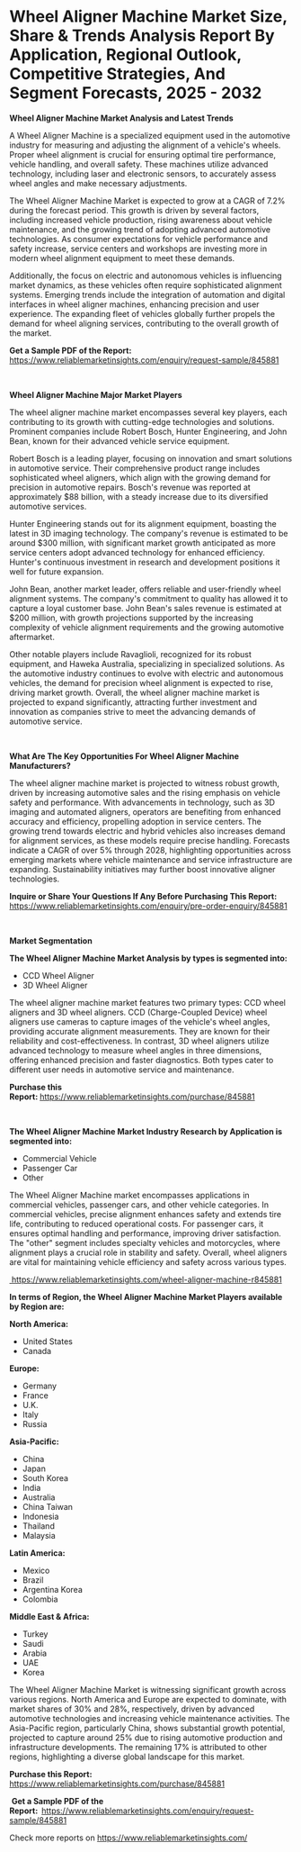 <p><h1>Wheel Aligner Machine Market Size, Share & Trends Analysis Report By Application, Regional Outlook, Competitive Strategies, And Segment Forecasts, 2025 - 2032</h1></p><p><strong>Wheel Aligner Machine Market Analysis and Latest Trends</strong></p>
<p><p>A Wheel Aligner Machine is a specialized equipment used in the automotive industry for measuring and adjusting the alignment of a vehicle's wheels. Proper wheel alignment is crucial for ensuring optimal tire performance, vehicle handling, and overall safety. These machines utilize advanced technology, including laser and electronic sensors, to accurately assess wheel angles and make necessary adjustments.</p><p>The Wheel Aligner Machine Market is expected to grow at a CAGR of 7.2% during the forecast period. This growth is driven by several factors, including increased vehicle production, rising awareness about vehicle maintenance, and the growing trend of adopting advanced automotive technologies. As consumer expectations for vehicle performance and safety increase, service centers and workshops are investing more in modern wheel alignment equipment to meet these demands.</p><p>Additionally, the focus on electric and autonomous vehicles is influencing market dynamics, as these vehicles often require sophisticated alignment systems. Emerging trends include the integration of automation and digital interfaces in wheel aligner machines, enhancing precision and user experience. The expanding fleet of vehicles globally further propels the demand for wheel aligning services, contributing to the overall growth of the market.</p></p>
<p><strong>Get a Sample PDF of the Report:&nbsp;</strong> <a href="https://www.reliablemarketinsights.com/enquiry/request-sample/845881?utm_campaign=2395&utm_medium=2&utm_source=Github&utm_content=ia&utm_term=20022025&utm_id=wheel-aligner-machine">https://www.reliablemarketinsights.com/enquiry/request-sample/845881</a></p>
<p>&nbsp;</p>
<p><strong>Wheel Aligner Machine Major Market Players</strong></p>
<p><p>The wheel aligner machine market encompasses several key players, each contributing to its growth with cutting-edge technologies and solutions. Prominent companies include Robert Bosch, Hunter Engineering, and John Bean, known for their advanced vehicle service equipment.</p><p>Robert Bosch is a leading player, focusing on innovation and smart solutions in automotive service. Their comprehensive product range includes sophisticated wheel aligners, which align with the growing demand for precision in automotive repairs. Bosch's revenue was reported at approximately $88 billion, with a steady increase due to its diversified automotive services.</p><p>Hunter Engineering stands out for its alignment equipment, boasting the latest in 3D imaging technology. The company's revenue is estimated to be around $300 million, with significant market growth anticipated as more service centers adopt advanced technology for enhanced efficiency. Hunter's continuous investment in research and development positions it well for future expansion.</p><p>John Bean, another market leader, offers reliable and user-friendly wheel alignment systems. The company's commitment to quality has allowed it to capture a loyal customer base. John Bean's sales revenue is estimated at $200 million, with growth projections supported by the increasing complexity of vehicle alignment requirements and the growing automotive aftermarket.</p><p>Other notable players include Ravaglioli, recognized for its robust equipment, and Haweka Australia, specializing in specialized solutions. As the automotive industry continues to evolve with electric and autonomous vehicles, the demand for precision wheel alignment is expected to rise, driving market growth. Overall, the wheel aligner machine market is projected to expand significantly, attracting further investment and innovation as companies strive to meet the advancing demands of automotive service.</p></p>
<p>&nbsp;</p>
<p><strong>What Are The Key Opportunities For Wheel Aligner Machine Manufacturers?</strong></p>
<p><p>The wheel aligner machine market is projected to witness robust growth, driven by increasing automotive sales and the rising emphasis on vehicle safety and performance. With advancements in technology, such as 3D imaging and automated aligners, operators are benefiting from enhanced accuracy and efficiency, propelling adoption in service centers. The growing trend towards electric and hybrid vehicles also increases demand for alignment services, as these models require precise handling. Forecasts indicate a CAGR of over 5% through 2028, highlighting opportunities across emerging markets where vehicle maintenance and service infrastructure are expanding. Sustainability initiatives may further boost innovative aligner technologies.</p></p>
<p><strong>Inquire or Share Your Questions If Any Before Purchasing This Report:</strong> <a href="https://www.reliablemarketinsights.com/enquiry/pre-order-enquiry/845881?utm_campaign=2395&utm_medium=2&utm_source=Github&utm_content=ia&utm_term=20022025&utm_id=wheel-aligner-machine">https://www.reliablemarketinsights.com/enquiry/pre-order-enquiry/845881</a></p>
<p>&nbsp;</p>
<p><strong>Market Segmentation</strong></p>
<p><strong>The Wheel Aligner Machine Market Analysis by types is segmented into:</strong></p>
<p><ul><li>CCD Wheel Aligner</li><li>3D Wheel Aligner</li></ul></p>
<p><p>The wheel aligner machine market features two primary types: CCD wheel aligners and 3D wheel aligners. CCD (Charge-Coupled Device) wheel aligners use cameras to capture images of the vehicle's wheel angles, providing accurate alignment measurements. They are known for their reliability and cost-effectiveness. In contrast, 3D wheel aligners utilize advanced technology to measure wheel angles in three dimensions, offering enhanced precision and faster diagnostics. Both types cater to different user needs in automotive service and maintenance.</p></p>
<p><strong>Purchase this Report:&nbsp;</strong><a href="https://www.reliablemarketinsights.com/purchase/845881?utm_campaign=2395&utm_medium=2&utm_source=Github&utm_content=ia&utm_term=20022025&utm_id=wheel-aligner-machine">https://www.reliablemarketinsights.com/purchase/845881</a></p>
<p>&nbsp;</p>
<p><strong>The Wheel Aligner Machine Market Industry Research by Application is segmented into:</strong></p>
<p><ul><li>Commercial Vehicle</li><li>Passenger Car</li><li>Other</li></ul></p>
<p><p>The Wheel Aligner Machine market encompasses applications in commercial vehicles, passenger cars, and other vehicle categories. In commercial vehicles, precise alignment enhances safety and extends tire life, contributing to reduced operational costs. For passenger cars, it ensures optimal handling and performance, improving driver satisfaction. The "other" segment includes specialty vehicles and motorcycles, where alignment plays a crucial role in stability and safety. Overall, wheel aligners are vital for maintaining vehicle efficiency and safety across various types.</p></p>
<p><a href="https://www.reliablemarketinsights.com/wheel-aligner-machine-r845881?utm_campaign=2395&utm_medium=2&utm_source=Github&utm_content=ia&utm_term=20022025&utm_id=wheel-aligner-machine">&nbsp;https://www.reliablemarketinsights.com/wheel-aligner-machine-r845881</a></p>
<p><strong>In terms of Region, the Wheel Aligner Machine Market Players available by Region are:</strong></p>
<p>
    <p> <strong> North America: </strong>
        <ul>
            <li>United States</li>
            <li>Canada</li>
        </ul>
        </p> 
    <p> <strong> Europe: </strong>
        <ul>
            <li>Germany</li>
            <li>France</li>
            <li>U.K.</li>
            <li>Italy</li>
            <li>Russia</li>
        </ul>
        </p> 
    <p> <strong> Asia-Pacific: </strong>
        <ul>
            <li>China</li>
            <li>Japan</li>
            <li>South Korea</li>
            <li>India</li>
            <li>Australia</li>
            <li>China Taiwan</li>
            <li>Indonesia</li>
            <li>Thailand</li>
            <li>Malaysia</li>
        </ul>
        </p> 
    <p> <strong> Latin America: </strong>
        <ul>
            <li>Mexico</li>
            <li>Brazil</li>
            <li>Argentina Korea</li>
            <li>Colombia</li>
        </ul>
        </p> 
    <p> <strong> Middle East & Africa: </strong>
        <ul>
            <li>Turkey</li>
            <li>Saudi</li>
            <li>Arabia</li>
            <li>UAE</li>
            <li>Korea</li>
        </ul>
    </p>
    </p>
<p><p>The Wheel Aligner Machine Market is witnessing significant growth across various regions. North America and Europe are expected to dominate, with market shares of 30% and 28%, respectively, driven by advanced automotive technologies and increasing vehicle maintenance activities. The Asia-Pacific region, particularly China, shows substantial growth potential, projected to capture around 25% due to rising automotive production and infrastructure developments. The remaining 17% is attributed to other regions, highlighting a diverse global landscape for this market.</p></p>
<p><strong>Purchase this Report: </strong><a href="https://www.reliablemarketinsights.com/purchase/845881?utm_campaign=2395&utm_medium=2&utm_source=Github&utm_content=ia&utm_term=20022025&utm_id=wheel-aligner-machine">https://www.reliablemarketinsights.com/purchase/845881</a></p>
<p>&nbsp;<strong>Get a Sample PDF of the Report:&nbsp;&nbsp;</strong><a href="https://www.reliablemarketinsights.com/enquiry/request-sample/845881?utm_campaign=2395&utm_medium=2&utm_source=Github&utm_content=ia&utm_term=20022025&utm_id=wheel-aligner-machine">https://www.reliablemarketinsights.com/enquiry/request-sample/845881</a></p>
<p><strong></strong></p>
<p>Check more reports on <a href="https://www.reliablemarketinsights.com/?utm_campaign=2395&utm_medium=2&utm_source=Github&utm_content=ia&utm_term=20022025&utm_id=wheel-aligner-machine">https://www.reliablemarketinsights.com/</a></p>